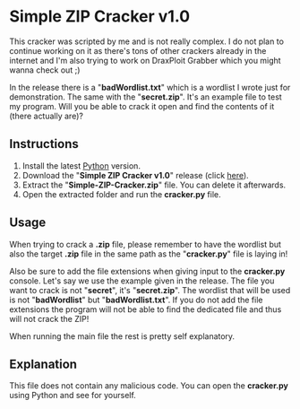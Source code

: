 # Simple ZIP Cracker v1.0
  
This cracker was scripted by me and is not really complex. I do not plan to continue working on it as there's tons of other crackers already in the internet and I'm also trying to work on DraxPloit Grabber which you might wanna check out ;)  

In the release there is a "**badWordlist.txt**" which is a wordlist I wrote just for demonstration. The same with the "**secret.zip**". It's an example file to test my program. Will you be able to crack it open and find the contents of it (there actually are)?

## Instructions
1. Install the latest [Python](https://www.python.org) version.
2. Download the "**Simple ZIP Cracker v1.0**" release (click [here](https://github.com/DraxFM/Simple-ZIP-Cracker/releases/download/manually/Simple-ZIP-Cracker.zip)).
3. Extract the "**Simple-ZIP-Cracker.zip**" file. You can delete it afterwards.
4. Open the extracted folder and run the **cracker.py** file.

## Usage
When trying to crack a **.zip** file, please remember to have the wordlist but also the target **.zip** file in the same path as the "**cracker.py**" file is laying in!  
  
Also be sure to add the file extensions when giving input to the **cracker.py** console. Let's say we use the example given in the release. The file you want to crack is not "**secret**", it's "**secret.zip**". The wordlist that will be used is not "**badWordlist**" but "**badWordlist.txt**". If you do not add the file extensions the program will not be able to find the dedicated file and thus will not crack the ZIP!  
  
When running the main file the rest is pretty self explanatory.

## Explanation
This file does not contain any malicious code. You can open the **cracker.py** using Python and see for yourself.
